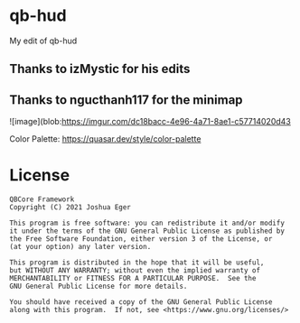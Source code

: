 # qb-hud
My edit of qb-hud

## Thanks to izMystic for his edits

## Thanks to ngucthanh117 for the minimap

![image](blob:https://imgur.com/dc18bacc-4e96-4a71-8ae1-c57714020d43

Color Palette: https://quasar.dev/style/color-palette

# License

    QBCore Framework
    Copyright (C) 2021 Joshua Eger

    This program is free software: you can redistribute it and/or modify
    it under the terms of the GNU General Public License as published by
    the Free Software Foundation, either version 3 of the License, or
    (at your option) any later version.

    This program is distributed in the hope that it will be useful,
    but WITHOUT ANY WARRANTY; without even the implied warranty of
    MERCHANTABILITY or FITNESS FOR A PARTICULAR PURPOSE.  See the
    GNU General Public License for more details.

    You should have received a copy of the GNU General Public License
    along with this program.  If not, see <https://www.gnu.org/licenses/>
